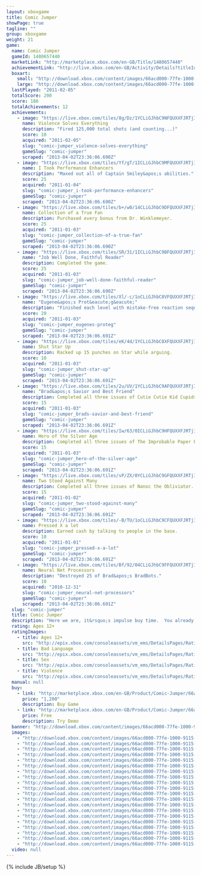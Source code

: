 ```yaml
---
layout: xboxgame
title: Comic Jumper
showPage: true
tagline: ""
group: xboxgame
weight: 21
game: 
  name: Comic Jumper
  gameId: 1480657440
  marketLink: "http://marketplace.xbox.com/en-GB/Title/1480657440"
  achievementLink: "http://live.xbox.com/en-GB/Activity/Details?titleId=1480657440"
  boxart: 
    small: "http://download.xbox.com/content/images/66acd000-77fe-1000-9115-d80258410a20/1033/boxartsm.jpg"
    large: "http://download.xbox.com/content/images/66acd000-77fe-1000-9115-d80258410a20/1033/boxartlg.jpg"
  lastPlayed: "2011-02-05"
  totalScore: 200
  score: 180
  totalAchievements: 12
  achievements: 
    - image: "https://live.xbox.com/tiles/8g/Dz/1YCLiGJhbC9NFQUXXFJRTjIwL2FjaC8wLzkAAAAA5+fn+twA6Q==.jpg"
      name: Violence Solves Everything
      description: "Fired 125,000 total shots (and counting...)"
      score: 10
      acquired: "2011-02-05"
      slug: "comic-jumper_violence-solves-everything"
      gameSlug: "comic-jumper"
      scraped: "2013-04-02T23:36:06.690Z"
    - image: "https://live.xbox.com/tiles/Yf/gT/1ICLiGJhbC9MFQUXXFJRTjIwL2FjaC8wLzgAAAAA5+fn+zz4eg==.jpg"
      name: I Took Performance Enhancers
      description: "Maxed out all of Captain Smiley&apos;s abilities."
      score: 25
      acquired: "2011-01-04"
      slug: "comic-jumper_i-took-performance-enhancers"
      gameSlug: "comic-jumper"
      scraped: "2013-04-02T23:36:06.690Z"
    - image: "https://live.xbox.com/tiles/b+/w0/14CLiGJhbC9DFQUXXFJRTjIwL2FjaC8wLzcAAAAA5+fn+BvsdA==.jpg"
      name: Collection of a True Fan
      description: Purchased every bonus from Dr. Winklemeyer.
      score: 25
      acquired: "2011-01-03"
      slug: "comic-jumper_collection-of-a-true-fan"
      gameSlug: "comic-jumper"
      scraped: "2013-04-02T23:36:06.690Z"
    - image: "https://live.xbox.com/tiles/SR/31/1ICLiGJhbC9BFQUXXFJRTjIwL2FjaC8wLzUAAAAA5+fn+9odUg==.jpg"
      name: "Job Well Done, Faithful Reader"
      description: Completed the game.
      score: 25
      acquired: "2011-01-03"
      slug: "comic-jumper_job-well-done-faithful-reader"
      gameSlug: "comic-jumper"
      scraped: "2013-04-02T23:36:06.690Z"
    - image: "https://live.xbox.com/tiles/Xl/-c/1oCLiGJhbC8VFQUXXFJRTjIwL2FjaC8wL2EAAAAA5+fn+fNfRQ==.jpg"
      name: "Eugene&apos;s Prot&eacute;g&eacute;"
      description: "Finished each level with mistake-free reaction sequences"
      score: 20
      acquired: "2011-01-03"
      slug: "comic-jumper_eugenes-proteg"
      gameSlug: "comic-jumper"
      scraped: "2013-04-02T23:36:06.691Z"
    - image: "https://live.xbox.com/tiles/eK/4d/1YCLiGJhbC8XFQUXXFJRTjIwL2FjaC8wL2MAAAAA5+fn+jKuYw==.jpg"
      name: Shut Star Up
      description: Racked up 15 punches on Star while arguing.
      score: 10
      acquired: "2011-01-03"
      slug: "comic-jumper_shut-star-up"
      gameSlug: "comic-jumper"
      scraped: "2013-04-02T23:36:06.691Z"
    - image: "https://live.xbox.com/tiles/2u/UV/1YCLiGJhbC9AFQUXXFJRTjIwL2FjaC8wLzQAAAAA5+fn+jrlwQ==.jpg"
      name: "Brad&apos;s Savior and Best Friend"
      description: Completed all three issues of Cutie Cutie Kid Cupids.
      score: 15
      acquired: "2011-01-03"
      slug: "comic-jumper_brads-savior-and-best-friend"
      gameSlug: "comic-jumper"
      scraped: "2013-04-02T23:36:06.691Z"
    - image: "https://live.xbox.com/tiles/Iw/63/0ICLiGJhbC9HFQUXXFJRTjIwL2FjaC8wLzMAAAAA5+fn-5gOOA==.jpg"
      name: Hero of the Silver Age
      description: Completed all three issues of The Improbable Paper Pals.
      score: 15
      acquired: "2011-01-03"
      slug: "comic-jumper_hero-of-the-silver-age"
      gameSlug: "comic-jumper"
      scraped: "2013-04-02T23:36:06.691Z"
    - image: "https://live.xbox.com/tiles/sP/ZX/0YCLiGJhbC9GFQUXXFJRTjIwL2FjaC8wLzIAAAAA5+fn-nj2qw==.jpg"
      name: Two Stood Against Many
      description: Completed all three issues of Nanoc the Obliviator.
      score: 15
      acquired: "2011-01-02"
      slug: "comic-jumper_two-stood-against-many"
      gameSlug: "comic-jumper"
      scraped: "2013-04-02T23:36:06.691Z"
    - image: "https://live.xbox.com/tiles/-B/TU/1oCLiGJhbC9CFQUXXFJRTjIwL2FjaC8wLzYAAAAA5+fn+fsU5w==.jpg"
      name: Pressed X a lot
      description: Earned cash by talking to people in the base.
      score: 10
      acquired: "2011-01-01"
      slug: "comic-jumper_pressed-x-a-lot"
      gameSlug: "comic-jumper"
      scraped: "2013-04-02T23:36:06.691Z"
    - image: "https://live.xbox.com/tiles/Bf/92/04CLiGJhbC9FFQUXXFJRTjIwL2FjaC8wLzEAAAAA5+fn-Fn-Hg==.jpg"
      name: Neural Net Processors
      description: "Destroyed 25 of Brad&apos;s BradBots."
      score: 10
      acquired: "2010-12-31"
      slug: "comic-jumper_neural-net-processors"
      gameSlug: "comic-jumper"
      scraped: "2013-04-02T23:36:06.691Z"
  slug: "comic-jumper"
  title: Comic Jumper
  description: "Here we are, it&rsquo;s impulse buy time.  You already know how awesome &quot;Comic Jumper&quot; is going to be from that sweet demo, but maybe you need more.  How about a free premium dashboard theme?  Free gamerpics?  Free avatar accessories?  Yes. Tons of unlockables and bonuses?  How about a few new &quot;Splosion Man&quot; levels for good measure?  &quot;Comic Jumper&quot; comes from Twisted Pixel Games, creators of the award-winning &quot;Splosion Man&quot; and &quot;The Maw&quot;. There are no refunds for this item. For more information, see www.xbox.com/live/accounts."
  rating: Ages 12+
  ratingImages: 
    - title: Ages 12+
      src: "http://epix.xbox.com/consoleassets/vm_ems/DetailsPages/RatingSystemID/14/default/Values/14003.png"
    - title: Bad Language
      src: "http://epix.xbox.com/consoleassets/vm_ems/DetailsPages/RatingSystemID/14/default/Descriptors/14000.png"
    - title: Sex
      src: "http://epix.xbox.com/consoleassets/vm_ems/DetailsPages/RatingSystemID/14/default/Descriptors/14004.png"
    - title: Violence
      src: "http://epix.xbox.com/consoleassets/vm_ems/DetailsPages/RatingSystemID/14/default/Descriptors/14005.png"
  manual: null
  buy: 
    - link: "http://marketplace.xbox.com/en-GB/Product/Comic-Jumper/66acd000-77fe-1000-9115-d80258410a20?purchase=1&amp;DownloadType=Game"
      price: "1,200"
      description: Buy Game
    - link: "http://marketplace.xbox.com/en-GB/Product/Comic-Jumper/66acd000-77fe-1000-9115-d80258410a20?purchase=1&amp;DownloadType=GameDemo"
      price: Free
      description: Try Demo
  banner: "http://download.xbox.com/content/images/66acd000-77fe-1000-9115-d80258410a20/1033/banner.png"
  images: 
    - "http://download.xbox.com/content/images/66acd000-77fe-1000-9115-d80258410a20/1033/screenlg1.jpg"
    - "http://download.xbox.com/content/images/66acd000-77fe-1000-9115-d80258410a20/1033/screenlg2.jpg"
    - "http://download.xbox.com/content/images/66acd000-77fe-1000-9115-d80258410a20/1033/screenlg3.jpg"
    - "http://download.xbox.com/content/images/66acd000-77fe-1000-9115-d80258410a20/1033/screenlg4.jpg"
    - "http://download.xbox.com/content/images/66acd000-77fe-1000-9115-d80258410a20/1033/screenlg5.jpg"
    - "http://download.xbox.com/content/images/66acd000-77fe-1000-9115-d80258410a20/1033/screenlg6.jpg"
    - "http://download.xbox.com/content/images/66acd000-77fe-1000-9115-d80258410a20/1033/screenlg7.jpg"
    - "http://download.xbox.com/content/images/66acd000-77fe-1000-9115-d80258410a20/1033/screenlg8.jpg"
    - "http://download.xbox.com/content/images/66acd000-77fe-1000-9115-d80258410a20/1033/screenlg9.jpg"
    - "http://download.xbox.com/content/images/66acd000-77fe-1000-9115-d80258410a20/1033/screenlg10.jpg"
    - "http://download.xbox.com/content/images/66acd000-77fe-1000-9115-d80258410a20/1033/screenlg11.jpg"
    - "http://download.xbox.com/content/images/66acd000-77fe-1000-9115-d80258410a20/1033/screenlg12.jpg"
    - "http://download.xbox.com/content/images/66acd000-77fe-1000-9115-d80258410a20/1033/screenlg13.jpg"
    - "http://download.xbox.com/content/images/66acd000-77fe-1000-9115-d80258410a20/1033/screenlg14.jpg"
    - "http://download.xbox.com/content/images/66acd000-77fe-1000-9115-d80258410a20/1033/screenlg15.jpg"
    - "http://download.xbox.com/content/images/66acd000-77fe-1000-9115-d80258410a20/1033/screenlg16.jpg"
    - "http://download.xbox.com/content/images/66acd000-77fe-1000-9115-d80258410a20/1033/screenlg17.jpg"
    - "http://download.xbox.com/content/images/66acd000-77fe-1000-9115-d80258410a20/1033/screenlg18.jpg"
    - "http://download.xbox.com/content/images/66acd000-77fe-1000-9115-d80258410a20/1033/screenlg19.jpg"
    - "http://download.xbox.com/content/images/66acd000-77fe-1000-9115-d80258410a20/1033/screenlg20.jpg"
  video: null
---
```

{% include JB/setup %}